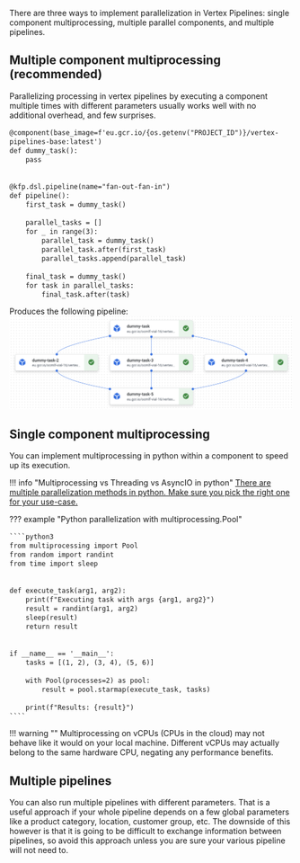 There are three ways to implement parallelization in Vertex Pipelines: single component multiprocessing, multiple parallel components, and multiple pipelines. 

## Multiple component multiprocessing (recommended)

Parallelizing processing in vertex pipelines by executing a component multiple times with different parameters usually works well with no additional overhead, and few surprises.

````python3
@component(base_image=f'eu.gcr.io/{os.getenv("PROJECT_ID")}/vertex-pipelines-base:latest')
def dummy_task():
    pass


@kfp.dsl.pipeline(name="fan-out-fan-in")
def pipeline():
    first_task = dummy_task()

    parallel_tasks = []
    for _ in range(3):
        parallel_task = dummy_task()
        parallel_task.after(first_task)
        parallel_tasks.append(parallel_task)

    final_task = dummy_task()
    for task in parallel_tasks:
        final_task.after(task)
````

Produces the following pipeline:
![](assets/parallel_components.png)

## Single component multiprocessing

You can implement multiprocessing in python within a component to speed up its execution.

!!! info "Multiprocessing vs Threading vs AsyncIO in python"
    [There are multiple parallelization methods in python. Make sure you pick the right one for your use-case. ](https://stackoverflow.com/questions/27435284/multiprocessing-vs-multithreading-vs-asyncio)


??? example "Python parallelization with multiprocessing.Pool"

    ````python3
    from multiprocessing import Pool
    from random import randint
    from time import sleep
    
    
    def execute_task(arg1, arg2):
        print(f"Executing task with args {arg1, arg2}")
        result = randint(arg1, arg2)
        sleep(result)
        return result
    
    
    if __name__ == '__main__':
        tasks = [(1, 2), (3, 4), (5, 6)]
    
        with Pool(processes=2) as pool:
            result = pool.starmap(execute_task, tasks)
    
        print(f"Results: {result}")
    ````

!!! warning ""
    Multiprocessing on vCPUs (CPUs in the cloud) may not behave like it would on your local machine. Different vCPUs may actually belong to the same hardware CPU, negating any performance benefits.


## Multiple pipelines

You can also run multiple pipelines with different parameters. That is a useful approach if your whole pipeline depends on a few global parameters like a product category, location, customer group, etc. The downside of this however is that it is going to be difficult to exchange information between pipelines, so avoid this approach unless you are sure your various pipeline will not need to.